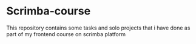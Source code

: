 # Scrimba-course
This repository contains some tasks and solo projects that i have done as part of my frontend course on scrimba platform

